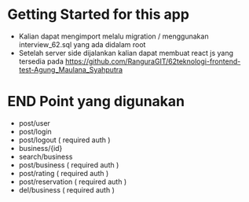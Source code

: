 # Getting Started for this app
- Kalian dapat mengimport melalu migration / menggunakan interview_62.sql yang ada didalam root
- Setelah server side dijalankan kalian dapat membuat react js yang tersedia pada https://github.com/RanguraGIT/62teknologi-frontend-test-Agung_Maulana_Syahputra

# END Point yang digunakan
- post/user
- post/login
- post/logout ( required auth )
- business/{id}
- search/business
- post/business ( required auth )
- post/rating ( required auth )
- post/reservation ( required auth )
- del/business ( required auth )
